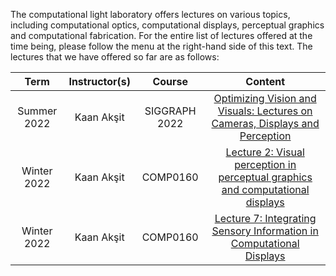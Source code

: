 The computational light laboratory offers lectures on various topics, including computational optics, computational displays, perceptual graphics and computational fabrication.
For the entire list of lectures offered at the time being, please follow the menu at the right-hand side of this text.
The lectures that we have offered so far are as follows:


| Term            | Instructor(s)                | Course          | Content         |
| :-------------: | :-------------:              | :-------------: | :-------------: |
| Summer 2022     | Kaan Akşit                   | SIGGRAPH 2022   | [Optimizing Vision and Visuals: Lectures on Cameras, Displays and Perception](siggraph2022_optimizing_vision_and_visuals.md) |
| Winter 2022     | Kaan Akşit                   | COMP0160        | [Lecture 2: Visual perception in perceptual graphics and computational displays](comp0160_perception_and_interfaces.md) |
| Winter 2022     | Kaan Akşit                   | COMP0160        | [Lecture 7: Integrating Sensory Information in Computational Displays](comp0160_perception_and_interfaces.md) |
